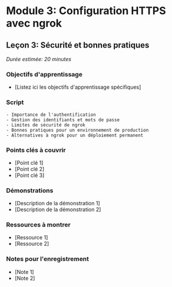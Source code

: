 # Module 3: Configuration HTTPS avec ngrok
## Leçon 3: Sécurité et bonnes pratiques

*Durée estimée: 20 minutes*

### Objectifs d'apprentissage
- [Listez ici les objectifs d'apprentissage spécifiques]

### Script

```
- Importance de l'authentification
- Gestion des identifiants et mots de passe
- Limites de sécurité de ngrok
- Bonnes pratiques pour un environnement de production
- Alternatives à ngrok pour un déploiement permanent
```

### Points clés à couvrir
- [Point clé 1]
- [Point clé 2]
- [Point clé 3]

### Démonstrations
- [Description de la démonstration 1]
- [Description de la démonstration 2]

### Ressources à montrer
- [Ressource 1]
- [Ressource 2]

### Notes pour l'enregistrement
- [Note 1]
- [Note 2]
